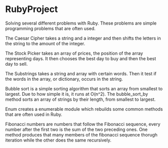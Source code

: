 # RubyProject
Solving several different problems with Ruby. These problems are simple programming problems that are often used.

The Caesar Cipher takes a string and a integer and then shifts the letters in the string to the amount of the integer.

The Stock Picker takes an array of prices, the position of the array representing days. It then chooses the best day to buy and then the best day to sell.

The Substrings takes a string and array with certain words. Then it test if the words in the array, or dictionary, occurs in the string.

Bubble sort is a simple sorting algorithm that sorts an array from smallest to largest. Due to how simple it is, it runs at O(n^2). The bubble_sort_by method sorts an array of strings by their length, from smallest to largest.

Enum creates a enumerable module which rebuilds some common methods that are often used in Ruby.

Fibonacci numbers are numbers that follow the Fibonacci sequence, every number after the first two is the sum of the two preceding ones. One method produces that many members of the fibonacci sequence thorugh iteration while the other does the same recursively.